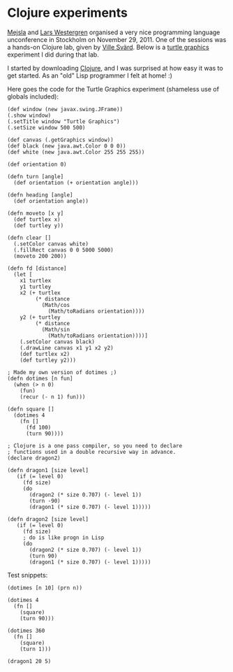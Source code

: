 Clojure experiments
===================

[Mejsla](http://www.mejsla.se/) and [Lars Westergren](http://twitter.com/#!/wgren) organised a very nice programming language unconference in Stockholm on November 29, 2011. One of the sessions was a hands-on Clojure lab, given by [Ville Sv&auml;rd](http://twitter.com/#!/villesv). Below is a [turtle graphics](http://en.wikipedia.org/wiki/Turtle_graphics) experiment I did during that lab.

I started by downloading [Clojure](http://clojure.org/getting_started), and I was surprised at how easy it was to get started. As an "old" Lisp programmer I felt at home! :)

Here goes the code for the Turtle Graphics experiment (shameless use of globals included):

    (def window (new javax.swing.JFrame))
    (.show window)
    (.setTitle window "Turtle Graphics")
    (.setSize window 500 500)

    (def canvas (.getGraphics window))
    (def black (new java.awt.Color 0 0 0))
    (def white (new java.awt.Color 255 255 255))

    (def orientation 0)

    (defn turn [angle]
      (def orientation (+ orientation angle)))

    (defn heading [angle]
      (def orientation angle))

    (defn moveto [x y]
      (def turtlex x)
      (def turtley y))

    (defn clear []
      (.setColor canvas white)
      (.fillRect canvas 0 0 5000 5000)
      (moveto 200 200))

    (defn fd [distance]
      (let [
        x1 turtlex
        y1 turtley
        x2 (+ turtlex 
             (* distance 
               (Math/cos
                 (Math/toRadians orientation))))
        y2 (+ turtley 
             (* distance 
               (Math/sin
                 (Math/toRadians orientation))))]
        (.setColor canvas black)
        (.drawLine canvas x1 y1 x2 y2)
        (def turtlex x2)
        (def turtley y2)))

	; Made my own version of dotimes ;)
    (defn dotimes [n fun]
      (when (> n 0) 
        (fun)
        (recur (- n 1) fun)))
      
    (defn square []
      (dotimes 4 
        (fn []
          (fd 100)
          (turn 90))))

    ; Clojure is a one pass compiler, so you need to declare
	; functions used in a double recursive way in advance.
    (declare dragon2)

    (defn dragon1 [size level]
       (if (= level 0) 
         (fd size)
         (do
           (dragon2 (* size 0.707) (- level 1))
           (turn -90)
           (dragon1 (* size 0.707) (- level 1)))))

    (defn dragon2 [size level]
       (if (= level 0) 
         (fd size)
		 ; do is like progn in Lisp
         (do
           (dragon2 (* size 0.707) (- level 1))
           (turn 90)
           (dragon1 (* size 0.707) (- level 1)))))
    
Test snippets:

    (dotimes [n 10] (prn n))
	
    (dotimes 4
      (fn []
        (square)
        (turn 90)))
		
    (dotimes 360
      (fn []
        (square)
        (turn 1)))
	
    (dragon1 20 5)
